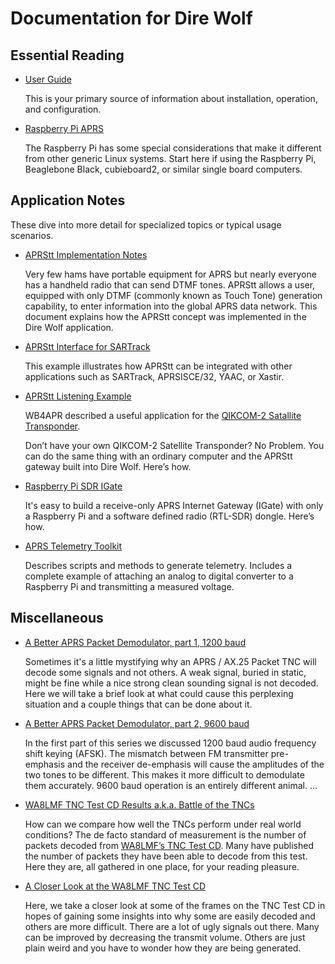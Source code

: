 # Documentation for Dire Wolf #


## Essential Reading ##
 
- [User Guide](User-Guide.pdf)

	This is your primary source of information about installation, operation, and configuration.

- [Raspberry Pi APRS](Raspberry-Pi-APRS.pdf)

	The Raspberry Pi has some special considerations that
	make it different from other generic Linux systems.
	Start here if using the Raspberry Pi, Beaglebone Black, cubieboard2, or similar single board computers.

	
## Application Notes ##

These dive into more detail for specialized topics or typical usage scenarios.


- [APRStt Implementation Notes](APRStt-Implementation-Notes.pdf)

	Very few hams have portable equipment for APRS but nearly everyone has a handheld radio that can send DTMF tones.  APRStt allows a user, equipped with only DTMF (commonly known as Touch Tone) generation capability, to enter information into the global APRS data network.
	This document explains how the APRStt concept was implemented in the Dire Wolf application.  

- [APRStt Interface for SARTrack](APRStt-interface-for-SARTrack.pdf)

	This example illustrates how APRStt can be integrated with other applications such as SARTrack, APRSISCE/32, YAAC, or Xastir.  

- [APRStt Listening Example](APRStt-Listening-Example.pdf)

	WB4APR described a useful application for the [QIKCOM-2 Satallite Transponder](http://www.tapr.org/pipermail/aprssig/2015-November/045035.html). 

    Don’t have your own QIKCOM-2 Satellite Transponder?  No Problem.  You can do the same thing with an ordinary computer and the APRStt gateway built into Dire Wolf.   Here’s how.

- [Raspberry Pi SDR IGate](Raspberry-Pi-SDR-IGate.pdf)

	It's easy to build a receive-only APRS Internet Gateway (IGate) with only a Raspberry Pi and a software defined radio (RTL-SDR) dongle.  Here’s how.

- [APRS Telemetry Toolkit](APRS-Telemetry-Toolkit.pdf)

	Describes scripts and methods to generate telemetry.
	Includes a complete example of attaching an analog to 
	digital converter to a Raspberry Pi and transmitting 
	a measured voltage.

## Miscellaneous ##


- [A Better APRS Packet Demodulator, part 1, 1200 baud](A-Better-APRS-Packet-Demodulator-Part-1-1200-baud.pdf)

	Sometimes it's a little mystifying why an
APRS / AX.25 Packet TNC will decode some signals
and not others.  A weak signal,  buried in static,
might be fine while a nice strong clean sounding
signal is not decoded.  Here we will take a brief
look at what could cause this perplexing situation
and a couple things that can be done about it.	



- [A Better APRS Packet Demodulator, part 2, 9600 baud](A-Better-APRS-Packet-Demodulator-Part-2-9600-baud.pdf)

	In the first part of this series we discussed 1200 baud audio frequency shift keying (AFSK).  The mismatch 
	between FM 	transmitter pre-emphasis and the 
	receiver de-emphasis will 
	cause the amplitudes of the two tones to be different.
	This makes it more difficult to demodulate them accurately.
	9600 baud operation is an entirely different animal.  ...

- [WA8LMF TNC Test CD Results a.k.a. Battle of the TNCs](WA8LMF-TNC-Test-CD-Results.pdf)

	How can we compare how well the TNCs perform under real world conditions?
	The de facto standard of measurement is the number of packets decoded from [WA8LMF’s TNC Test CD](http://wa8lmf.net/TNCtest/index.htm).
	Many have published the number of packets they have been able to decode from this test. Here they are, all gathered in one place, for your reading pleasure.

- [A Closer Look at the WA8LMF TNC Test CD](A-Closer-Look-at-the-WA8LMF-TNC-Test-CD.pdf)

    Here, we take a closer look at some of the frames on the TNC Test CD in hopes of gaining some insights into why some are easily decoded and others are more difficult.
    There are a lot of ugly signals out there.   Many can be improved by decreasing the transmit volume.   Others are just plain weird and you have to wonder how they are being generated.